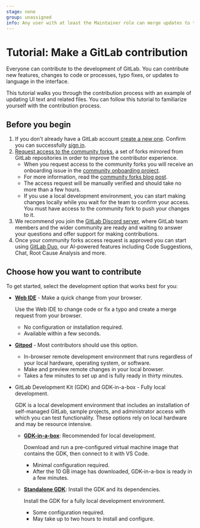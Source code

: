 ```yaml
---
stage: none
group: unassigned
info: Any user with at least the Maintainer role can merge updates to this content. For details, see https://docs.gitlab.com/ee/development/development_processes.html#development-guidelines-review.
---
```


# Tutorial: Make a GitLab contribution

Everyone can contribute to the development of GitLab.
You can contribute new features, changes to code or processes, typo fixes,
or updates to language in the interface.

This tutorial walks you through the contribution process with an example of updating UI text and related files.
You can follow this tutorial to familiarize yourself with the contribution process.

## Before you begin

1. If you don't already have a GitLab account [create a new one](https://gitlab.com/users/sign_up).
   Confirm you can successfully [sign in](https://gitlab.com/users/sign_in).
1. [Request access to the community forks](https://gitlab.com/groups/gitlab-community/community-members/-/group_members/request_access),
   a set of forks mirrored from GitLab repositories in order to improve the contributor experience.
   - When you request access to the community forks you will receive an onboarding issue in the
[community onboarding project](https://gitlab.com/gitlab-community/community-members/onboarding/-/issues).
   - For more information, read the [community forks blog post](https://about.gitlab.com/blog/2023/04/04/gitlab-community-forks/).
   - The access request will be manually verified and should take no more than a few hours.
   - If you use a local development environment, you can start making changes locally while you wait
     for the team to confirm your access.
     You must have access to the community fork to push your changes to it.
1. We recommend you join the [GitLab Discord server](https://discord.com/invite/gitlab), where GitLab team
   members and the wider community are ready and waiting to answer your questions and offer support
   for making contributions.
1. Once your community forks access request is approved you can start using [GitLab Duo](../../../user/gitlab_duo/index.md),
   our AI-powered features including Code Suggestions, Chat, Root Cause Analysis and more.

## Choose how you want to contribute

To get started, select the development option that works best for you:

- [**Web IDE**](contribute-web-ide.md) - Make a quick change from your browser.

  Use the Web IDE to change code or fix a typo and create a merge request from your browser.

  - No configuration or installation required.
  - Available within a few seconds.

- [**Gitpod**](configure-dev-env-gitpod.md) - Most contributors should use this option.
  - In-browser remote development environment that runs regardless of your local hardware,
    operating system, or software.
  - Make and preview remote changes in your local browser.
  - Takes a few minutes to set up and is fully ready in thirty minutes.

- GitLab Development Kit (GDK) and GDK-in-a-box - Fully local development.

  GDK is a local development environment that includes an installation of self-managed GitLab,
  sample projects, and administrator access with which you can test functionality.
  These options rely on local hardware and may be resource intensive.

  - [**GDK-in-a-box**](configure-dev-env-gdk-in-a-box.md): Recommended for local development.

    Download and run a pre-configured virtual machine image that contains the GDK, then connect to it with VS Code.

    - Minimal configuration required.
    - After the 10 GB image has downloaded, GDK-in-a-box is ready in a few minutes.

  - [**Standalone GDK**](configure-dev-env-gdk.md): Install the GDK and its dependencies.

    Install the GDK for a fully local development environment.

    - Some configuration required.
    - May take up to two hours to install and configure.
